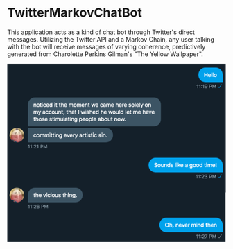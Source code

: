 # TwitterMarkovChatBot

This application acts as a kind of chat bot through Twitter's direct messages. Utilizing the Twitter API and a Markov Chain, any user talking with the bot
will receive messages of varying coherence, predictively generated from Charolette Perkins Gilman's "The Yellow Wallpaper".

![chat example](https://github.com/lmccay4/TwitterMarkovChatBot/blob/master/Screen%20Shot%202020-08-03%20at%2011.28.17%20PM.png?raw=true)
